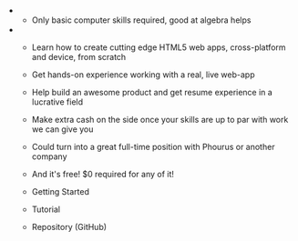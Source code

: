 
   * 
      * Only basic computer skills required, good at algebra helps
   * 
      * Learn how to create cutting edge HTML5 web apps, cross-platform and device, from scratch
      * Get hands-on experience working with a real, live web-app
      * Help build an awesome product and get resume experience in a lucrative field
      * Make extra cash on the side once your skills are up to par with work we can give you
      * Could turn into a great full-time position with Phourus or another company
      * And it's free! $0 required for any of it!

      * Getting Started
      * Tutorial
      * Repository (GitHub)


